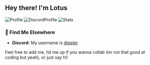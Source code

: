 ## Hey there! I'm Lotus 
![Profile](https://my-profile-card-murex.vercel.app/api/card)
![DiscordProfile](https://my-profile-card-murex.vercel.app/api/discord?v=1759860857)
![Stats](https://github-readme-stats.vercel.app/api?username=dtesters&show_icons=true&theme=blue_navy)


### 👀 Find Me Elsewhere
- **Discord:** My username is [dtester](https://discord.com/users/591534252307513347)

Feel free to add me, hit me up if you wanna collab (im not that good at coding but yeah), or just say hi! 

